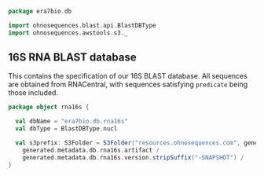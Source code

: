 
```scala
package era7bio.db

import ohnosequences.blast.api.BlastDBType
import ohnosequences.awstools.s3._
```


## 16S RNA BLAST database

This contains the specification of our 16S BLAST database. All sequences are obtained from RNACentral, with sequences satisfying `predicate` being those included.


```scala
package object rna16s {

  val dbName = "era7bio.db.rna16s"
  val dbType = BlastDBType.nucl

  val s3prefix: S3Folder = S3Folder("resources.ohnosequences.com", generated.metadata.db.rna16s.organization) /
    generated.metadata.db.rna16s.artifact /
    generated.metadata.db.rna16s.version.stripSuffix("-SNAPSHOT") /
}

```




[test/scala/runBundles.scala]: ../../test/scala/runBundles.scala.md
[main/scala/dropRedundantAssignments.scala]: dropRedundantAssignments.scala.md
[main/scala/mg7pipeline.scala]: mg7pipeline.scala.md
[main/scala/package.scala]: package.scala.md
[main/scala/compats.scala]: compats.scala.md
[main/scala/release.scala]: release.scala.md
[main/scala/dropInconsistentAssignments.scala]: dropInconsistentAssignments.scala.md
[main/scala/pick16SCandidates.scala]: pick16SCandidates.scala.md